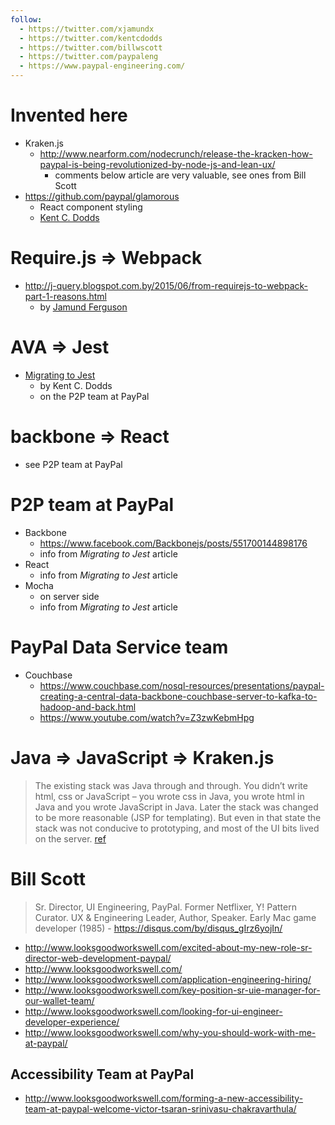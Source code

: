 ```yaml
---
follow:
  - https://twitter.com/xjamundx
  - https://twitter.com/kentcdodds
  - https://twitter.com/billwscott
  - https://twitter.com/paypaleng
  - https://www.paypal-engineering.com/
---
```


# Invented here

- Kraken.js
  - http://www.nearform.com/nodecrunch/release-the-kracken-how-paypal-is-being-revolutionized-by-node-js-and-lean-ux/
    - comments below article are very valuable, see ones from Bill Scott
- https://github.com/paypal/glamorous
  - React component styling
  - [Kent C. Dodds](https://kentcdodds.com/)

# Require.js => Webpack

- http://j-query.blogspot.com.by/2015/06/from-requirejs-to-webpack-part-1-reasons.html
  - by [Jamund Ferguson](https://www.linkedin.com/in/jamund/)

# AVA => Jest

- [Migrating to Jest](https://medium.com/@kentcdodds/migrating-to-jest-881f75366e7e)
  - by Kent C. Dodds
  - on the P2P team at PayPal

# backbone => React

- see P2P team at PayPal

# P2P team at PayPal

- Backbone
  - https://www.facebook.com/Backbonejs/posts/551700144898176
  - info from _Migrating to Jest_ article
- React
  - info from _Migrating to Jest_ article
- Mocha
  - on server side
  - info from _Migrating to Jest_ article

# PayPal Data Service team

- Couchbase
  - https://www.couchbase.com/nosql-resources/presentations/paypal-creating-a-central-data-backbone-couchbase-server-to-kafka-to-hadoop-and-back.html
  - https://www.youtube.com/watch?v=Z3zwKebmHpg

# Java => JavaScript => Kraken.js

> The existing stack was Java through and through. You didn’t write html, css or JavaScript – you wrote css in Java, you wrote html in Java and you wrote JavaScript in Java. Later the stack was changed to be more reasonable (JSP for templating). But even in that state the stack was not conducive to prototyping, and most of the UI bits lived on the server. [ref][nearform-kraken]

[nearform-kraken]: http://www.nearform.com/nodecrunch/release-the-kracken-how-paypal-is-being-revolutionized-by-node-js-and-lean-ux/

# Bill Scott

> Sr. Director, UI Engineering, PayPal. Former Netflixer, Y! Pattern Curator. UX & Engineering Leader, Author, Speaker. Early Mac game developer (1985) - https://disqus.com/by/disqus_gIrz6yojIn/

- http://www.looksgoodworkswell.com/excited-about-my-new-role-sr-director-web-development-paypal/
- http://www.looksgoodworkswell.com/
- http://www.looksgoodworkswell.com/application-engineering-hiring/
- http://www.looksgoodworkswell.com/key-position-sr-uie-manager-for-our-wallet-team/
- http://www.looksgoodworkswell.com/looking-for-ui-engineer-developer-experience/
- http://www.looksgoodworkswell.com/why-you-should-work-with-me-at-paypal/

## Accessibility Team at PayPal

- http://www.looksgoodworkswell.com/forming-a-new-accessibility-team-at-paypal-welcome-victor-tsaran-srinivasu-chakravarthula/
